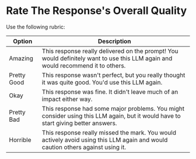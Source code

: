 # Rate The Response's Overall Quality

Use the following rubric:

| Option      | Description                                                                                                          |
|-------------|----------------------------------------------------------------------------------------------------------------------|
| Amazing     | This response really delivered on the prompt! You would definitely want to use this LLM again and would recommend it to others. |
| Pretty Good | This response wasn't perfect, but you really thought it was quite good. You'd use this LLM again.                     |
| Okay        | This response was fine. It didn't leave much of an impact either way.                                                |
| Pretty Bad  | This response had some major problems. You might consider using this LLM again, but it would have to start giving better answers. |
| Horrible    | This response really missed the mark. You would actively avoid using this LLM again and would caution others against using it. |
